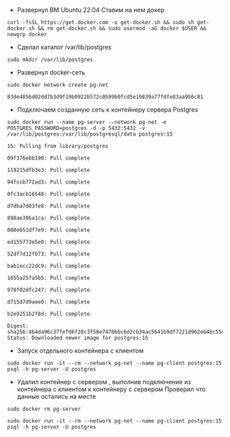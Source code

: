 - Развернул ВМ Ubuntu 22.04
Ставим на нем докер

```
curl -fsSL https://get.docker.com -o get-docker.sh && sudo sh get-docker.sh && rm get-docker.sh && sudo usermod -aG docker $USER && newgrp docker
```

- Cделал каталог /var/lib/postgres
  
```
sudo mkdir /var/lib/postgres
```

- Развернул docker-сеть

```
sudo docker network create pg-net

83de4856d02dd7b3d9f19b0922b572c0599b0fcd5e19839a77fdfe83aa956c81
```

- Подключаем созданную сеть к контейнеру сервера Postgres

```
sudo docker run --name pg-server --network pg-net -e POSTGRES_PASSWORD=postgres -d -p 5432:5432 -v /var/lib/postgres:/var/lib/postgresql/data postgres:15

15: Pulling from library/postgres

09f376ebb190: Pull complete 

119215dfb3e3: Pull complete 

94fccb772ad3: Pull complete 

0fc3acb16548: Pull complete 

d7dba7d03fe8: Pull complete 

898ae395a1ca: Pull complete 

088e651df7e9: Pull complete 

ed155773e5e0: Pull complete 

52df7d12fb73: Pull complete 

bab1ecc22dc9: Pull complete 

1655a257a5b5: Pull complete 

978f02dfc247: Pull complete 

d715d7d9aee0: Pull complete 

b2e9251b2f8d: Pull complete 

Digest: sha256:4b4da96c37fefd6f28c3f58e7470bbc6d2cb34ac5641b9df7221d962eb4bc55d
Status: Downloaded newer image for postgres:15
```

- Запуск отдельного контейнера с клиентом
  
```
sudo docker run -it --rm --network pg-net --name pg-client postgres:15 psql -h pg-server -U postgres
```

- Удалил контейнер с сервером , выполнив подключение из контейнера с клиентом к контейнеру с сервером
  Проверил что данные остались на месте

```
sudo docker rm pg-server

sudo docker run -it --rm --network pg-net --name pg-client postgres:15 psql -h pg-server -U postgres
```



```
